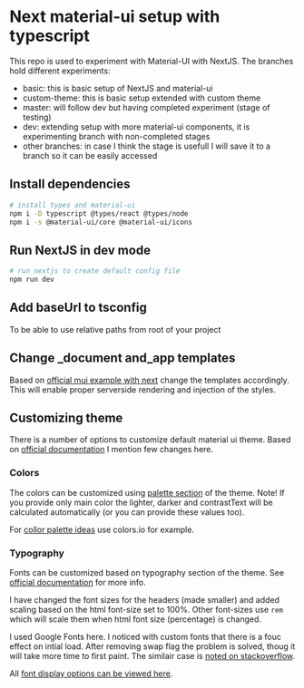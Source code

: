 # Next material-ui setup with typescript

This repo is used to experiment with Material-UI with NextJS. The branches hold different experiments:

- basic: this is basic setup of NextJS and material-ui
- custom-theme: this is basic setup extended with custom theme
- master: will follow dev but having completed experiment (stage of testing)
- dev: extending setup with more material-ui components, it is experimenting branch with non-completed stages
- other branches: in case I think the stage is usefull I will save it to a branch so it can be easily accessed

## Install dependencies

```bash
# install types and material-ui
npm i -D typescript @types/react @types/node
npm i -s @material-ui/core @material-ui/icons
```

## Run NextJS in dev mode

```bash
# run nextjs to create default config file
npm run dev
```

## Add baseUrl to tsconfig

To be able to use relative paths from root of your project

## Change _document and_app templates

Based on [official mui example with next](https://github.com/mui-org/material-ui/tree/next/examples/nextjs-with-typescript) change the templates accordingly.
This will enable proper serverside rendering and injection of the styles.

## Customizing theme

There is a number of options to customize default material ui theme. Based on [official documentation](https://material-ui.com/customization/theming/) I mention few changes here.

### Colors

The colors can be customized using [palette section](https://material-ui.com/customization/palette/) of the theme. Note! If you provide only main color the lighter, darker and contrastText will be calculated automatically (or you can provide these values too).

For [collor palette ideas](https://coolors.co/palettes/trending) use colors.io for example.

### Typography

Fonts can be customized based on typography section of the theme. See [official documentation](https://material-ui.com/customization/typography/) for more info.

I have changed the font sizes for the headers (made smaller) and added scaling based on the html font-size set to 100%. Other font-sizes use `rem` which will scale them when html font size (percentage) is changed.

I used Google Fonts here. I noticed with custom fonts that there is a fouc effect on intial load. After removing swap flag the problem is solved, thoug it will take more time to first paint. The similair case is [noted on stackoverflow](https://stackoverflow.com/questions/56537360/google-font-display-swap-strange-behaviour).

All [font display options can be viewed here](https://developer.mozilla.org/en-US/docs/Web/CSS/@font-face/font-display).
